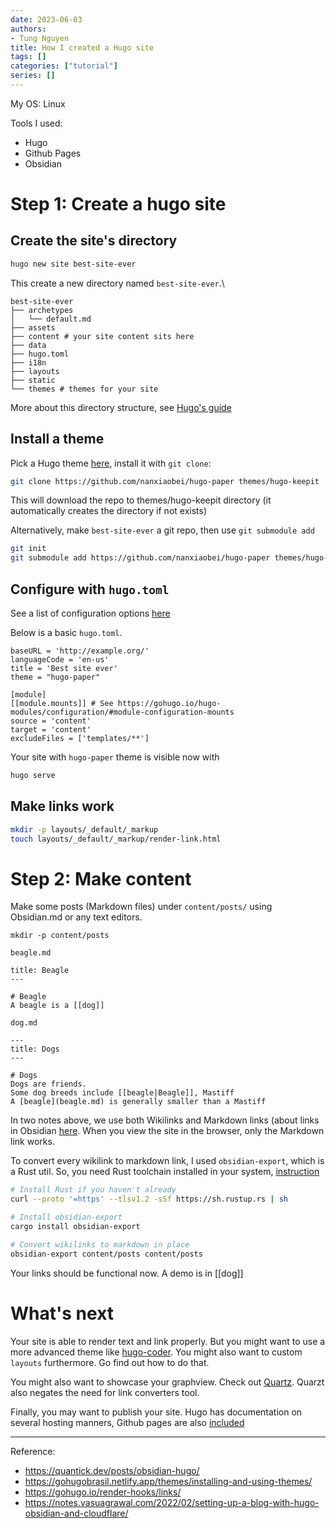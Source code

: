 ```yaml
---
date: 2023-06-03
authors:
- Tung Nguyen
title: How I created a Hugo site
tags: []
categories: ["tutorial"]
series: []
---
```


My OS: Linux

Tools I used:
- Hugo
- Github Pages
- Obsidian



# Step 1: Create a hugo site

## Create the site's directory
```bash
hugo new site best-site-ever
```

This create a new directory named `best-site-ever`.\

```
best-site-ever
├── archetypes
│   └── default.md
├── assets
├── content # your site content sits here
├── data
├── hugo.toml
├── i18n
├── layouts
├── static
└── themes # themes for your site
```

More about this directory structure, see [Hugo's guide](https://gohugo.io/getting-started/directory-structure/#directories) 

## Install a theme

Pick a Hugo theme [here](https://themes.gohugo.io/), install it with `git clone`:

```bash
git clone https://github.com/nanxiaobei/hugo-paper themes/hugo-keepit
```

This will download the repo to themes/hugo-keepit directory (it automatically creates the directory if not exists)

Alternatively, make `best-site-ever` a git repo, then use `git submodule add`

```bash
git init
git submodule add https://github.com/nanxiaobei/hugo-paper themes/hugo-paper
```

## Configure with `hugo.toml`

See a list of configuration options [here](https://gohugo.io/getting-started/configuration/#all-configuration-settings)

Below is a basic `hugo.toml`. 

```
baseURL = 'http://example.org/'
languageCode = 'en-us'
title = 'Best site ever'
theme = "hugo-paper"

[module]
[[module.mounts]] # See https://gohugo.io/hugo-modules/configuration/#module-configuration-mounts
source = 'content'
target = 'content'
excludeFiles = ['templates/**']
```

Your site with `hugo-paper` theme is visible now with 

```bash
hugo serve
```

## Make links work
```bash
mkdir -p layouts/_default/_markup
touch layouts/_default/_markup/render-link.html
```

# Step 2: Make content

Make some posts (Markdown files) under `content/posts/` using Obsidian.md or any text editors.

```
mkdir -p content/posts
```

`beagle.md`
```
title: Beagle
---

# Beagle
A beagle is a [[dog]]
```

`dog.md`
```
---
title: Dogs
---

# Dogs
Dogs are friends.
Some dog breeds include [[beagle|Beagle]], Mastiff
A [beagle](beagle.md) is generally smaller than a Mastiff
```

In two notes above, we use both Wikilinks and Markdown links (about links in Obsidian [here](https://help.obsidian.md/Linking+notes+and+files/Internal+links). When you view the site in the browser, only the Markdown link works.

To convert every wikilink to markdown link, I used `obsidian-export`, which is a Rust util. So, you need Rust toolchain installed in your system, [instruction](https://www.rust-lang.org/tools/install)

```bash
# Install Rust if you haven't already
curl --proto '=https' --tlsv1.2 -sSf https://sh.rustup.rs | sh

# Install obsidian-export
cargo install obsidian-export

# Convert wikilinks to markdown in place
obsidian-export content/posts content/posts
```

Your links should be functional now. A demo is in [[dog]]

# What's next
Your site is able to render text and link properly. But you might want to use a more advanced theme like [hugo-coder](https://github.com/luizdepra/hugo-coder/tree/main). You might also want to custom `layouts` furthermore. Go find out how to do that.

You might also want to showcase your graphview. Check out [Quartz](https://quartz.jzhao.xyz/). Quarzt also negates the need for link converters tool.

Finally, you may want to publish your site. Hugo has documentation on several hosting manners, Github pages are also [included](https://gohugo.io/hosting-and-deployment/hosting-on-github/)


---
Reference:
- https://quantick.dev/posts/obsidian-hugo/
- https://gohugobrasil.netlify.app/themes/installing-and-using-themes/
- https://gohugo.io/render-hooks/links/
- https://notes.vasuagrawal.com/2022/02/setting-up-a-blog-with-hugo-obsidian-and-cloudflare/
